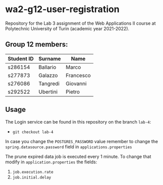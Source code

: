 # wa2-g12-user-registration

Repository for the Lab 3 assignment of the Web Applications II course at Polytechnic University of Turin (academic year 2021-2022).

## Group 12 members:
| Student ID | Surname | Name |
| --- | --- | --- |
| s286154 | Ballario | Marco |
| s277873 | Galazzo | Francesco |
| s276086 | Tangredi | Giovanni |
| s292522 | Ubertini | Pietro |

## Usage

The Login service can be found in this repository on the branch ```lab-4```:
- ```git checkout lab-4```

In case you change the ```POSTGRES_PASSWORD``` value remember to change the ```spring.datasource.password``` field in ```applications.properties```

The prune expired data job is executed every 1 minute.
To change that modify in ```application.properties``` the fields:
1. ```job.execution.rate```
2. ```job.initial.delay```